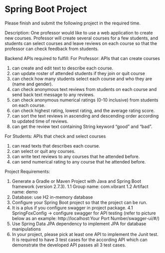 # Spring Boot Project

Please finish and submit the following project in the required time.

Description:
One professor would like to use a web application to create new courses.
Professor will create several courses for a few students, and students can select courses and leave reviews on each course so that the professor can check feedback from students. 

Backend APIs required to fulfill:
For Professor: APIs that can create courses
1.	can create and edit text to describe each course.
2.	can update roster of attended students if they join or quit course
3.	can check how many students select each course and who they are (name and gender). 
4.	can check anonymous text reviews from students on each course and send back text message to any reviews.
5.	can check anonymous numerical ratings (0-10 inclusive) from students on each course.
6.	can check highest rating, lowest rating, and the average rating score.
7.	can sort the text reviews in ascending and descending order according to updated time of reviews.
8.	can get the review text containing String keyword “good” and “bad”.

For Students: APIs that check and select courses
1.	can read texts that describes each course.
2.	can select or quit any courses.
3.	can write text reviews to any courses that he attended before.
4.	can send numerical rating to any course that he attended before.


Project Requirements:
1.	Generate a Gradle or Maven Project with Java and Spring Boot framework (version 2.7.3).
1.1 Group name: com.vibrant
1.2 Artifact name: demo
2.	Database: use H2 in-memory database
3.	Configure your Spring Boot project so that the project can be run.
4.	It is a plus if you configure swagger in project package.
4.1 SpringFoxConfig → configure swagger for API testing (refer to picture below as an example:   http://localhost:Your Port Number/swagger-ui/#/)
5.	Use Spring Data JPA dependency to implement JPA for database manipulations 
6.	In your project, please pick at least one API to implement the Junit test. It is required to have 3 test cases for the according API which can demonstrate the developed API passes all 3 test cases.
